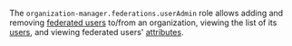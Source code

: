 The `organization-manager.federations.userAdmin` role allows adding and removing [federated users](../../../organization/concepts/add-federation.md#saml-authentication) to/from an organization, viewing the list of its [users](../../../organization/concepts/membership.md), and viewing federated users' [attributes](../../../organization/operations/setup-federation.md#claims-mapping).

